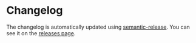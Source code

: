 # Changelog

The changelog is automatically updated using
[semantic-release](https://github.com/semantic-release/semantic-release). You
can see it on the
[releases page](https://github.com/one-dark/vscode-one-dark-theme/releases).
